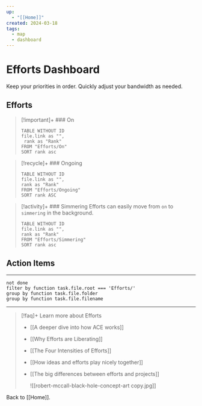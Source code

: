 ```yaml
---
up:
  - "[[Home]]"
created: 2024-03-18
tags:
  - map
  - dashboard
---
```

# Efforts Dashboard
Keep your priorities in order. Quickly adjust your bandwidth as needed. 

## Efforts
> [!important]+ ###  On
> ``` dataview
> TABLE WITHOUT ID
> file.link as "",
>  rank as "Rank"
> FROM "Efforts/On"
> SORT rank asc
> ```


> [!recycle]+ ###  Ongoing
> ``` dataview
> TABLE WITHOUT ID
> file.link as "",
> rank as "Rank"
> FROM "Efforts/Ongoing"
> SORT rank ASC
> ```


> [!activity]+ ###  Simmering
> Efforts can easily move from `on` to `simmering` in the background.
>
> ``` dataview
> TABLE WITHOUT ID
> file.link as "",
> rank as "Rank"
> FROM "Efforts/Simmering"
> SORT rank asc
> ```


## Action Items
---

```tasks
not done
filter by function task.file.root === 'Efforts/'
group by function task.file.folder
group by function task.file.filename
```

---

> [!faq]+ Learn more about Efforts
> - [[A deeper dive into how ACE works]]
> - [[Why Efforts are Liberating]]
> - [[The Four Intensities of Efforts]]
> - [[How ideas and efforts play nicely together]]
> - [[The big differences between efforts and projects]]
>   
>   ![[robert-mccall-black-hole-concept-art copy.jpg]]

Back to [[Home]].
